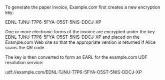 To generate the paper invoice, Example.com first creates a new encryption key:

EDNL-TJNU-T7P6-5FYA-O5ST-5NIS-DDCJ-XP

One or more electronic forms of the invoice are encrypted under the key 
EDNL-TJNU-T7P6-5FYA-O5ST-5NIS-DDCJ-XP and placed on the Example.com Web site so that 
the appropriate version is returned if Alice scans the QR code.

The key is then converted to form an EARL for the example.com UDF resolution service:

udf://example.com/EDNL-TJNU-T7P6-5FYA-O5ST-5NIS-DDCJ-XP
